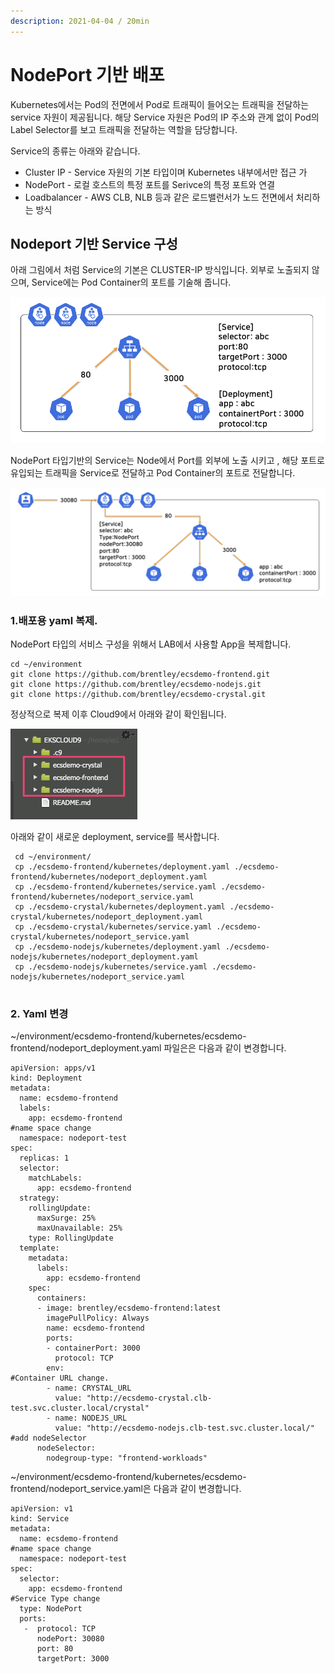 ```yaml
---
description: 2021-04-04 / 20min
---
```


# NodePort 기반 배포

Kubernetes에서는 Pod의 전면에서 Pod로 트래픽이 들어오는 트래픽을 전달하는 service 자원이 제공됩니다. 해당 Service 자원은 Pod의 IP 주소와 관계 없이 Pod의 Label Selector를 보고 트래픽을 전달하는 역할을 담당합니다.

Service의 종류는 아래와 같습니다.

* Cluster IP - Service 자원의 기본 타입이며 Kubernetes 내부에서만 접근 가
* NodePort - 로컬 호스트의 특정 포트를 Serivce의 특정 포트와 연결
* Loadbalancer - AWS CLB, NLB 등과 같은 로드밸런서가 노드 전면에서 처리하는 방식

## Nodeport 기반 Service 구성 

아래 그림에서 처럼 Service의 기본은 CLUSTER-IP 방식입니다. 외부로 노출되지 않으며, Service에는  Pod Container의 포트를 기술해 줍니다.

![Cluster IP &#xD0C0;&#xC785; &#xAE30;&#xBC18; &#xC11C;&#xBE44;&#xC2A4;](../.gitbook/assets/image%20%28173%29.png)

NodePort 타입기반의 Service는 Node에서 Port를 외부에 노출 시키고 , 해당 포트로 유입되는 트래픽을 Service로 전달하고  Pod Container의 포트로 전달합니다.

![NodePort &#xD0C0;&#xC785; &#xAE30;&#xBC18;&#xC758; &#xC11C;&#xBE44;&#xC2A4;](../.gitbook/assets/image%20%28170%29.png)

### 1.배포용 yaml 복제.

NodePort 타입의 서비스 구성을 위해서 LAB에서 사용할 App을 복제합니다.

```text
cd ~/environment
git clone https://github.com/brentley/ecsdemo-frontend.git
git clone https://github.com/brentley/ecsdemo-nodejs.git
git clone https://github.com/brentley/ecsdemo-crystal.git

```

정상적으로 복제 이후 Cloud9에서 아래와 같이 확인됩니다.

![](../.gitbook/assets/image%20%2818%29.png)

아래와 같이 새로운 deployment, service를 복사합니다.

```text
 cd ~/environment/
 cp ./ecsdemo-frontend/kubernetes/deployment.yaml ./ecsdemo-frontend/kubernetes/nodeport_deployment.yaml
 cp ./ecsdemo-frontend/kubernetes/service.yaml ./ecsdemo-frontend/kubernetes/nodeport_service.yaml
 cp ./ecsdemo-crystal/kubernetes/deployment.yaml ./ecsdemo-crystal/kubernetes/nodeport_deployment.yaml
 cp ./ecsdemo-crystal/kubernetes/service.yaml ./ecsdemo-crystal/kubernetes/nodeport_service.yaml
 cp ./ecsdemo-nodejs/kubernetes/deployment.yaml ./ecsdemo-nodejs/kubernetes/nodeport_deployment.yaml
 cp ./ecsdemo-nodejs/kubernetes/service.yaml ./ecsdemo-nodejs/kubernetes/nodeport_service.yaml
 
```

### 2. Yaml 변경

~/environment/ecsdemo-frontend/kubernetes/ecsdemo-frontend/nodeport\_deployment.yaml 파일은은 다음과 같이 변경합니다.

```text
apiVersion: apps/v1
kind: Deployment
metadata:
  name: ecsdemo-frontend
  labels:
    app: ecsdemo-frontend
#name space change 
  namespace: nodeport-test
spec:
  replicas: 1
  selector:
    matchLabels:
      app: ecsdemo-frontend
  strategy:
    rollingUpdate:
      maxSurge: 25%
      maxUnavailable: 25%
    type: RollingUpdate
  template:
    metadata:
      labels:
        app: ecsdemo-frontend
    spec:
      containers:
      - image: brentley/ecsdemo-frontend:latest
        imagePullPolicy: Always
        name: ecsdemo-frontend
        ports:
        - containerPort: 3000
          protocol: TCP
        env:
#Container URL change.
        - name: CRYSTAL_URL
          value: "http://ecsdemo-crystal.clb-test.svc.cluster.local/crystal"
        - name: NODEJS_URL
          value: "http://ecsdemo-nodejs.clb-test.svc.cluster.local/"
#add nodeSelector
      nodeSelector:
        nodegroup-type: "frontend-workloads"
```

~/environment/ecsdemo-frontend/kubernetes/ecsdemo-frontend/nodeport\_service.yaml은 다음과 같이 변경합니다.

```text
apiVersion: v1
kind: Service
metadata:
  name: ecsdemo-frontend
#name space change 
  namespace: nodeport-test
spec:
  selector:
    app: ecsdemo-frontend
#Service Type change
  type: NodePort
  ports:
   -  protocol: TCP
      nodePort: 30080
      port: 80
      targetPort: 3000
```



